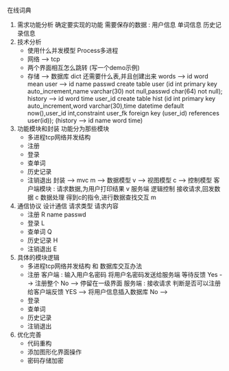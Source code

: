 在线词典
1. 需求功能分析
    确定要实现的功能
    需要保存的数据 : 用户信息   单词信息   历史记录信息
2. 技术分析
     * 使用什么并发模型   Process多进程
     * 网络 --> tcp
     * 两个界面相互怎么跳转 (写一个demo示例)
     * 存储 --> 数据库 dict
         还需要什么表,并且创建出来
         words -->  id   word  mean
         user --> id  name  passwd
         create table user (id int primary key auto_increment,name varchar(30) not null,passwd char(64) not null);
         history --> id  word  time  user_id
         create table hist (id int primary key auto_increment,word varchar(30),time datetime default now(),user_id int,constraint user_fk foreign key (user_id) references user(id));
         (history -->  id  name  word  time)
3. 功能模块和封装
     功能分为那些模块
      * 多进程tcp网络并发结构
      * 注册
      * 登录
      * 查单词
      * 历史记录
      * 注销退出
     封装 --> mvc
     m -->  数据模型
     v -->  视图模型
     c -->  控制模型
     客户端模块  :   请求数据,为用户打印结果    v
     服务端    逻辑控制  接收请求,回发数据     c
              数据处理  得到c的指令,进行数据查找交互    m
4. 通信协议
     设计通信
                      请求类型     请求内容
      * 注册            R         name   passwd
      * 登录            L
      * 查单词          Q
      * 历史记录        H
      * 注销退出        E
5. 具体的模块逻辑
      * 多进程tcp网络并发结构 和 数据库交互办法
      * 注册
           客户端 :  输入用户名密码
                    将用户名密码发送给服务端
                    等待反馈
                    Yes --> 注册整个
                    No --> 停留在一级界面
           服务端 : 接收请求
                   判断是否可以注册
                   给客户端反馈
                   YES --> 将用户信息插入数据库
                   No -->
      * 登录
      * 查单词
      * 历史记录
      * 注销退出
6. 优化完善
    * 代码重构
    * 添加图形化界面操作
    * 密码存储加密